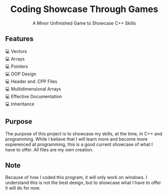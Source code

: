 <h1 align="center">Coding Showcase Through Games</h1>
<p align="center">A Minor Unfinished Game to Showcase C++ Skills</p>

## Features
:computer: Vectors <br />
:computer: Arrays <br />
:computer: Pointers <br />
:computer: OOP Design <br />
:computer: Header and .CPP Files <br />
:computer: Multidimensional Arrays <br />
:computer: Effective Documentation <br />
:computer: Inheritance <br />

## Purpose
The purpose of this project is to showcase my skills, at the time, in C++ and programming.
While I believe that I will learn more and become more expierenced at programming, this is a good
current showcase of what I have to offer. All files are my own creation.

## Note
Because of how I coded this program, it will only work on windows. I understand
this is not the best design, but to showcase what I have to offer it will do for now.
